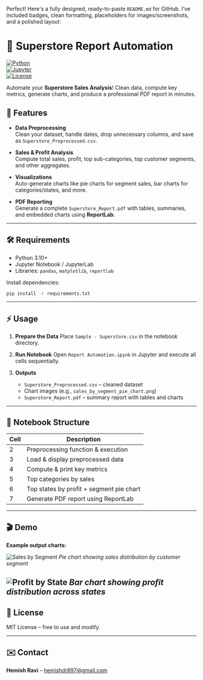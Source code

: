Perfect! Here's a fully designed, ready-to-paste `README.md` for GitHub. I’ve included badges, clean formatting, placeholders for images/screenshots, and a polished layout:


# 🚀 Superstore Report Automation

[![Python](https://img.shields.io/badge/Python-3.10+-blue?logo=python)](https://www.python.org/)  
[![Jupyter](https://img.shields.io/badge/Jupyter-Notebook-orange?logo=jupyter)](https://jupyter.org/)  
[![License](https://img.shields.io/badge/License-MIT-green)](https://opensource.org/licenses/MIT)  

Automate your **Superstore Sales Analysis**! Clean data, compute key metrics, generate charts, and produce a professional PDF report in minutes.  


## 🌟 Features

- **Data Preprocessing**  
  Clean your dataset, handle dates, drop unnecessary columns, and save as `Superstore_Preprocessed.csv`.

- **Sales & Profit Analysis**  
  Compute total sales, profit, top sub-categories, top customer segments, and other aggregates.

- **Visualizations**  
  Auto-generate charts like pie charts for segment sales, bar charts for categories/states, and more.

- **PDF Reporting**  
  Generate a complete `Superstore_Report.pdf` with tables, summaries, and embedded charts using **ReportLab**.

---

## 🛠 Requirements

- Python 3.10+  
- Jupyter Notebook / JupyterLab  
- Libraries: `pandas`, `matplotlib`, `reportlab`  

Install dependencies:

```bash
pip install -r requirements.txt
````

---

## ⚡ Usage

1. **Prepare the Data**
   Place `Sample - Superstore.csv` in the notebook directory.

2. **Run Notebook**
   Open `Report Automation.ipynb` in Jupyter and execute all cells sequentially.

3. **Outputs**

   * `Superstore_Preprocessed.csv` – cleaned dataset
   * Chart images (e.g., `sales_by_segment_pie_chart.png`)
   * `Superstore_Report.pdf` – summary report with tables and charts

---

## 📂 Notebook Structure

| Cell | Description                              |
| ---- | ---------------------------------------- |
| 2    | Preprocessing function & execution       |
| 3    | Load & display preprocessed data         |
| 4    | Compute & print key metrics              |
| 5    | Top categories by sales                  |
| 6    | Top states by profit + segment pie chart |
| 7    | Generate PDF report using ReportLab      |

---

## 🎬 Demo

**Example output charts:**

![Sales by Segment](output/sales_by_segment_pie_chart.png)
*Pie chart showing sales distribution by customer segment*

![Profit by State](output/top_5_states_profit_bar_chart.png)
*Bar chart showing profit distribution across states*
---

## 📄 License

MIT License – free to use and modify.

---

## ✉️ Contact

**Hemish Ravi** – [hemishdr897@gmail.com](mailto:hemishdr897@gmail.com)

```


